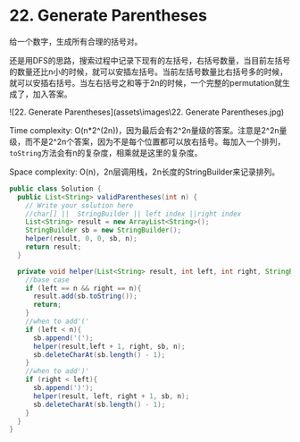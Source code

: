 # 22. Generate Parentheses

给一个数字，生成所有合理的括号对。

还是用DFS的思路，搜索过程中记录下现有的左括号，右括号数量，当目前左括号的数量还比n小的时候，就可以安插左括号。当前左括号数量比右括号多的时候，就可以安插右括号。当左右括号之和等于2n的时候，一个完整的permutation就生成了，加入答案。

![22. Generate Parentheses](assets\images\22. Generate Parentheses.jpg)

Time complexity: O(n*2^(2n))，因为最后会有2^2n量级的答案。注意是2^2n量级，而不是2^2n个答案，因为不是每个位置都可以放右括号。每加入一个排列，`toString`方法会有n的复杂度，相乘就是这里的复杂度。

Space complexity: O(n)，2n层调用栈，2n长度的StringBuilder来记录排列。

```java
public class Solution {
  public List<String> validParentheses(int n) {
    // Write your solution here
    //char[] ||  StringBuilder || left index ||right index
    List<String> result = new ArrayList<String>();
    StringBuilder sb = new StringBuilder();
    helper(result, 0, 0, sb, n);
    return result;
  }

  private void helper(List<String> result, int left, int right, StringBuilder sb, int n){
    //base case
    if (left == n && right == n){
      result.add(sb.toString());
      return;
    }
    //when to add'('
    if (left < n){
      sb.append('(');
      helper(result,left + 1, right, sb, n);
      sb.deleteCharAt(sb.length() - 1);
    }
    //when to add')'
    if (right < left){
      sb.append(')');
      helper(result, left, right + 1, sb, n);
      sb.deleteCharAt(sb.length() - 1);
    }
  }
}

```